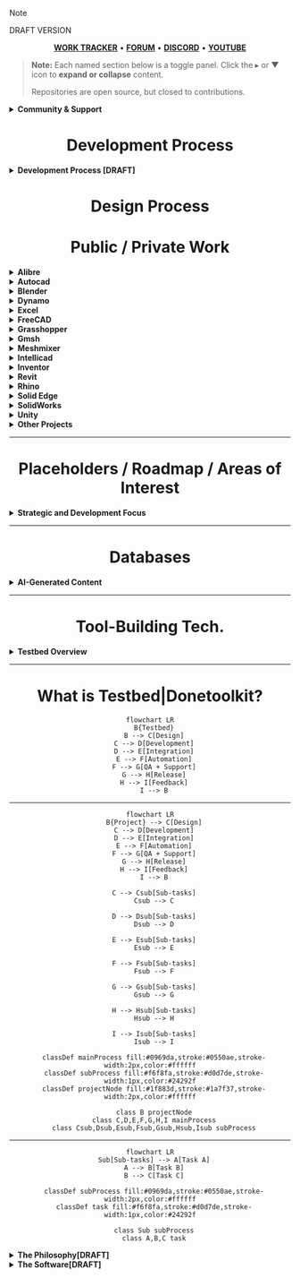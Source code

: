 > [!NOTE]
> DRAFT VERSION
<div align="center">
    
[**WORK TRACKER**](https://github.com/users/stephensmitchell/projects/4) • [**FORUM**](https://discord.gg/cC3PyMMyg8) • [**DISCORD**](https://discord.gg/cC3PyMMyg8) • [**YOUTUBE**](https://www.youtube.com/@stephensmitchell/featured)

</div>

> **Note:** Each named section below is a toggle panel. Click the ▸ or ▼ icon to **expand or collapse** content.
>
>  Repositories are open source, but closed to contributions.

<details>
<summary><strong>Community & Support</strong></summary>
    
    - General help and technical discussions
    - Ideas and requests
    - Troubleshooting
    - GitHub projects and paid product support
    - If you want to build something at no cost, to sell, or for your business
    - Anything
</details>

<div align="center">

# Development Process

<div align="left">

<details>
<summary><strong>Development Process [DRAFT]</strong></summary>

### Planning
- What is the output supposed to be? What is the artifact, deliverable or tool to produce?
    - define inputs and outputs
    - research
- Gen-AI
    - Generate
        - Example/starter code
        - Ideas
    - Ask
        - What/if questions
        - How/why questions
    - Assistants
    - Chatbots
    - Agents

### Initial development
- Text editor and IDE use
- Evaluating solutions
    - reviewing inputs and outputs
    - finalizing requirements
- Gen-AI
    - Assistants
    - Chatbots
    - Agents

### Solution
- This is where the initial phases are brought together and the solution is made.

### Final output
- Output Types?
    - Artifact - anything that is produced or does something
        - e.g.
            - a file
            - any operation on a file or piece of data
            - any output
    - Tool - Anything that's made to be used to produce something that has a function with inputs and a final output.
        - e.g.
            - artifacts
            - anything with inputs and outputs
    - Deliverable - a package or collection of things, a set of output
        - e.g.
            - Artifacts
            - Tools
- Gen-AI
    - cleanup
    - logic review
    - improve error handling
    - reorganize
    - general refactoring without changing inputs and outputs
    - Assistants
    - Chatbots
    - Agents

</details>

<div align="center">

# Design Process

<div align="center">

# Public / Private Work

</div>
<div align="left">
<details>
<summary><strong>Alibre</strong></summary>

Primary source – [Alibre Forum](https://www.alibre.com/forum/index.php)

- [Audio Overview](https://www.notion.so/donetoolkit/Audio-Overview-23c5708902a0801a8860e9a26b9131ce?source=copy_link)  
- [Alibre Forum_ Stepalibre Posts_.pdf](https://github.com/user-attachments/files/21430840/Alibre.Forum_.Stepalibre.Posts_.pdf)  
- [Alibre.Forum_.Stepalibre.Posts_CORRECTION_MADE.pdf](https://github.com/user-attachments/files/21431354/Alibre.Forum_.Stepalibre.Posts_CORRECTION_MADE.pdf)  
- [Posts by @stepalibre on the Alibre User Forum.pdf](https://github.com/user-attachments/files/21431102/Posts.by.%40stepalibre.on.the.Alibre.User.Forum.pdf)  
- [User Profile Report_ __@stepalibre__ on the Alibre.pdf](https://github.com/user-attachments/files/21433535/User.Profile.Report_.__%40stepalibre__.on.the.Alibre.pdf)  
- [Forum Profile Analysis @stepalibre on Alibre Forums.pdf](https://github.com/user-attachments/files/21433902/Forum.Profile.Analysis.%40stepalibre.on.Alibre.Forums.pdf)

Repositories:  
- [alibre-addon-registry-tool](https://github.com/stephensmitchell/alibre-addon-registry-tool)  
- [alibre-adk-testbed](https://github.com/stephensmitchell/alibre-adk-testbed)  
- [alibre-assimp-addon](https://github.com/stephensmitchell/alibre-assimp-addon)  
- [alibre-cpp-addon-template](https://github.com/stephensmitchell/alibre-cpp-addon-template)  
- [alibre-cpp-addon-template-2](https://github.com/stephensmitchell/alibre-cpp-addon-template-2)  
- [alibre-design-explorer-refresh-tool](https://github.com/stephensmitchell/alibre-design-explorer-refresh-tool)  
- [alibre-dynamo-addon](https://github.com/stephensmitchell/alibre-dynamo-addon)  
- [alibre-excel-addon](https://github.com/stephensmitchell/alibre-excel-addon)  
- [alibre-export-addon](https://github.com/stephensmitchell/alibre-export-addon)  
- [alibre-feature-naming-addon](https://github.com/stephensmitchell/alibre-feature-naming-addon)  
- [alibre-fillet-r-and-d](https://github.com/stephensmitchell/alibre-fillet-r-and-d)  
- [alibre-freecad-addon](https://github.com/stephensmitchell/alibre-freecad-addon)  
- [alibre-function-libraries](https://github.com/stephensmitchell/alibre-function-libraries)  
- [alibre-gh-addon](https://github.com/stephensmitchell/alibre-gh-addon)  
- [alibre-HOOPS-addon](https://github.com/stephensmitchell/alibre-HOOPS-addon)  
- [alibre-lab-addon](https://github.com/stephensmitchell/alibre-lab-addon)  
- [alibre-logos](https://github.com/stephensmitchell/alibre-logos)  
- [alibre-multi-target-template](https://github.com/stephensmitchell/alibre-multi-target-template)  
- [alibre-nocode-addon](https://github.com/stephensmitchell/alibre-nocode-addon)  
- [alibre-nodes-addon](https://github.com/stephensmitchell/alibre-nodes-addon)  
- [alibre-preset-system-demo](https://github.com/stephensmitchell/alibre-preset-system-demo)  
- [alibre-programming](https://github.com/stephensmitchell/alibre-programming)  
- [alibre-python-shell-addon](https://github.com/stephensmitchell/alibre-python-shell-addon)  
- [alibre-script](https://github.com/stephensmitchell/alibre-script)  
- [alibre-script-adk](https://github.com/stephensmitchell/alibre-script-adk)  
- [alibre-script-adk-addon-template](https://github.com/stephensmitchell/alibre-script-adk-addon-template)  
- [alibre-script-examples](https://github.com/stephensmitchell/alibre-script-examples)  
- [alibre-script-library-examples](https://github.com/stephensmitchell/alibre-script-library-examples)  
- [alibre-script-runner](https://github.com/stephensmitchell/alibre-script-runner)  
- [alibre-script-runner-addon](https://github.com/stephensmitchell/alibre-script-runner-addon)  
- [alibre-scripting-addon](https://github.com/stephensmitchell/alibre-scripting-addon)  
- [alibre-shapes-addon](https://github.com/stephensmitchell/alibre-shapes-addon)  
- [alibre-sketch-function-library](https://github.com/stephensmitchell/alibre-sketch-function-library)  
- [alibre-skinning-addon](https://github.com/stephensmitchell/alibre-skinning-addon)  
- [alibre-stltostp-addon](https://github.com/stephensmitchell/alibre-stltostp-addon)  
- [alibre-testbed-addon](https://github.com/stephensmitchell/alibre-testbed-addon)  
- [alibre-vscodium-addon](https://github.com/stephensmitchell/alibre-vscodium-addon)

</details>

<details>
<summary><strong>Autocad</strong></summary>

- [autodesk-scripting-plugins](https://github.com/stephensmitchell/autodesk-scripting-plugins)

</details>

<details>
<summary><strong>Blender</strong></summary>

- [blender-export-tool](https://github.com/stephensmitchell/blender-export-tool)  
- [blender-dotnet](https://github.com/stephensmitchell/blender-dotnet)

</details>

<details>
<summary><strong>Dynamo</strong></summary>

- [dynamo-scripting-plugin](https://github.com/stephensmitchell/dynamo-scripting-plugin)

</details>

<details>
<summary><strong>Excel</strong></summary>
*(no linked projects yet)*
</details>

<details>
<summary><strong>FreeCAD</strong></summary>

- [freecad-export-tool](https://github.com/stephensmitchell/freecad-export-tool)  
- [freecad-dotnet](https://github.com/stephensmitchell/freecad-dotnet)

</details>

<details>
<summary><strong>Grasshopper</strong></summary>

- [grasshopper-scripting-plugin](https://github.com/stephensmitchell/grasshopper-scripting-plugin)

</details>

<details>
<summary><strong>Gmsh</strong></summary>

- [gmsh-dotnet](https://github.com/stephensmitchell/gmsh-dotnet)

</details>

<details>
<summary><strong>Meshmixer</strong></summary>

- [meshmixer-dotnet](https://github.com/stephensmitchell/meshmixer-dotnet)

</details>

<details>
<summary><strong>Intellicad</strong></summary>
*(no linked projects yet)*
</details>

<details>
<summary><strong>Inventor</strong></summary>
*(no linked projects yet)*
</details>

<details>
<summary><strong>Revit</strong></summary>
*(no linked projects yet)*
</details>

<details>
<summary><strong>Rhino</strong></summary>

- [rhino-scripting-plugin](https://github.com/stephensmitchell/rhino-scripting-plugin)

</details>

<details>
<summary><strong>Solid Edge</strong></summary>
*(no linked projects yet)*
</details>

<details>
<summary><strong>SolidWorks</strong></summary>
*(no linked projects yet)*
</details>

<details>
<summary><strong>Unity</strong></summary>

- [unity-cad-management-package](https://github.com/stephensmitchell/unity-cad-management-package)  
- [unity-cad-manager](https://github.com/stephensmitchell/unity-cad-manager)

</details>

<details>
<summary><strong>Other Projects</strong></summary>

- [stephensmitchell](https://github.com/stephensmitchell/stephensmitchell) (profile repository)  
- [AlibreBOM](https://github.com/stephensmitchell/AlibreBOM)  
- [AlibreExportOpen](https://github.com/stephensmitchell/AlibreExportOpen)  
- [AnimationAddOn-Updated](https://github.com/stephensmitchell/AnimationAddOn-Updated)  
- [AnimationSampleAddOn](https://github.com/stephensmitchell/AnimationSampleAddOn)  
- [BaseAddon-addon](https://github.com/stephensmitchell/BaseAddon-addon)  
- [cad-programming-templates](https://github.com/stephensmitchell/cad-programming-templates)  
- [cppAddons](https://github.com/stephensmitchell/cppAddons)  
- [CycloidalGear](https://github.com/stephensmitchell/CycloidalGear)  
- [DataBrowserForAlibre](https://github.com/stephensmitchell/DataBrowserForAlibre)  
- [DXSampleAddOn](https://github.com/stephensmitchell/DXSampleAddOn)  
- [DXSampleAddOn-Updated](https://github.com/stephensmitchell/DXSampleAddOn-Updated)  
- [GearCalculator](https://github.com/stephensmitchell/GearCalculator)  
- [genai-chat-logs](https://github.com/stephensmitchell/genai-chat-logs)  
- [IIconss](https://github.com/stephensmitchell/IIconss)  
- [resources](https://github.com/stephensmitchell/resources)  
- [SelectionAddon](https://github.com/stephensmitchell/SelectionAddon)  
- [SelectionAddOnSample-Updated](https://github.com/stephensmitchell/SelectionAddOnSample-Updated)  
- [SelectionSampleAddOn](https://github.com/stephensmitchell/SelectionSampleAddOn)  
- [sgcore-docs](https://github.com/stephensmitchell/sgcore-docs)  
- [SimpleCppAddon](https://github.com/stephensmitchell/SimpleCppAddon)  
- [SimpleCppAddon-code](https://github.com/stephensmitchell/SimpleCppAddon-code)  
- [UtilitiesForAlibre](https://github.com/stephensmitchell/UtilitiesForAlibre)

</details>

---

<div align="center">

# Placeholders / Roadmap / Areas of Interest

</div>
<details>
<summary><strong>Strategic and Development Focus</strong></summary>

- Design file and development project templates  
- CMS IntelliCAD  
- Autodesk Apps  
- Dynamo  
- Grasshopper  
- Rhino  
- Alibre Design  
- Solid Edge  
- SolidWorks  
- Excel  
- Blender  
- Houdini  
- MoI  
- Godot Engine  
- Unity  
- Unreal Engine  
- Marmoset Toolbag  
- Matlab/Octave  
- Open Cascade  
- SMath  
- MathCAD  
- QCAD  
- FreeCAD  
- macOS  
- Linux  
- Web  
- ThreeJS  
- BabylonJS  
- Processing  
- In Production  
- By Task  
- By Type  
- By Category  
- By Industry  
    - CGI  
    - Civil  
    - Architectural  
    - Structural  
    - Mechanical  
    - Fabrication  

</details>

---

<div align="center">

# Databases

</div>
<details>
<summary><strong>AI-Generated Content</strong></summary>

- Alibre Script and IronPython 2.7 Scripts Database for Alibre Design [ OFFLINE MODE | NEW SITE COMING SOON! ]
- .NET Programs and Add-Ons Database for Alibre Design [ OFFLINE MODE | NEW SITE COMING SOON! ]
</details>

---

<div align="center">

# Tool-Building Tech.

</div>
<details>
<summary><strong>Testbed Overview</strong></summary>

**Testbed UI** → Data-driven, automation and scripting, plugin-based software for building CAD/CAE/CGI solutions. Testbed UI currently uses WPF and targets .NET Framework 4.8.1.

**Testbed Unity** → Tool and task development with integrated C# programming, visual programming, and user interface creation, supporting cross-platform deployment through Unity editor scripting APIs.

**Testbed CLI** → Integrated command-line and graphical interface. Testbed CLI is CLI-only and designed for broader automation.

Planned platform support: Windows 11, macOS (Apple Silicon), and Linux.

Evaluating **Eto Forms**, **Avalonia**, and **Uno Platform** for web, macOS, and Linux builds of Testbed UI & CLI. Testbed Unity, built in Unity, is inherently cross-platform.

</details>

---

<div align="center">

# What is Testbed|Donetoolkit?

```mermaid
flowchart LR
  B{Testbed}
  B --> C[Design]
  C --> D[Development]
  D --> E[Integration]
  E --> F[Automation]
  F --> G[QA + Support]
  G --> H[Release]
  H --> I[Feedback]
  I --> B
```
---
```mermaid
flowchart LR
  B{Project} --> C[Design]
  C --> D[Development]
  D --> E[Integration]
  E --> F[Automation]
  F --> G[QA + Support]
  G --> H[Release]
  H --> I[Feedback]
  I --> B

  C --> Csub[Sub-tasks]
  Csub --> C

  D --> Dsub[Sub-tasks]
  Dsub --> D

  E --> Esub[Sub-tasks]
  Esub --> E

  F --> Fsub[Sub-tasks]
  Fsub --> F

  G --> Gsub[Sub-tasks]
  Gsub --> G

  H --> Hsub[Sub-tasks]
  Hsub --> H

  I --> Isub[Sub-tasks]
  Isub --> I

  classDef mainProcess fill:#0969da,stroke:#0550ae,stroke-width:2px,color:#ffffff
  classDef subProcess fill:#f6f8fa,stroke:#d0d7de,stroke-width:1px,color:#24292f
  classDef projectNode fill:#1f883d,stroke:#1a7f37,stroke-width:2px,color:#ffffff

  class B projectNode
  class C,D,E,F,G,H,I mainProcess
  class Csub,Dsub,Esub,Fsub,Gsub,Hsub,Isub subProcess
```
---
```mermaid
flowchart LR
  Sub[Sub-tasks] --> A[Task A]
  A --> B[Task B]
  B --> C[Task C]

  classDef subProcess fill:#0969da,stroke:#0550ae,stroke-width:2px,color:#ffffff
  classDef task fill:#f6f8fa,stroke:#d0d7de,stroke-width:1px,color:#24292f

  class Sub subProcess
  class A,B,C task
```
</div>
<details>
<summary><strong>The Philosophy[DRAFT]</strong></summary>

Testbed represents a development methodology where every aspect of a project or product is treated as a unified whole rather than separate stages or teams.  
It integrates exploration, R&D, QA, support, and testing throughout the product lifecycle—contrasting traditional sequential workflows. Complete transparency is the goal.

</details>

<details>
<summary><strong>The Software[DRAFT]</strong></summary>

Testbed also refers to the software platform itself, embodying the above philosophy and functioning as a comprehensive environment for the problem it is designed to solve.  
Source code, design assets, tests, prototypes, issues, and every resource that forms the solution are included and fully accessible to end users, except for proprietary or commercially licensed components. Developers may provide placeholder references for proprietary elements.

Due to restrictions and conflicts between commercial and open-source licensing, and the specific software and OS-level integration required, Testbed projects cannot be shared in uncompiled plaintext form.  
However, code examples can be provided on request, and contributions to public or private projects are possible when specific questions or issues arise.  
Base applications, templates, and plugin source code that do not rely on commercially licensed software or private IP will be made available.  
Repositories will contain only the application shell or default configuration, without CAD libraries, databases, plugins, or software integrations.  
The objective of sharing this work is collaboration—please reach out to connect.

</details>
